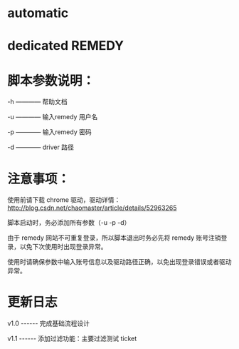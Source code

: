 # automatic
  # dedicated REMEDY


# 脚本参数说明：
  -h ———— 帮助文档
  
  -u ———— 输入remedy 用户名
  
  -p ———— 输入remedy 密码
  
  -d ———— driver 路径

# 注意事项：
  使用前请下载 chrome 驱动，驱动详情：http://blog.csdn.net/chaomaster/article/details/52963265

  脚本启动时，务必添加所有参数（-u  -p  -d）
  
  由于 remedy 网站不可重复登录，所以脚本退出时务必先将 remedy 账号注销登录，以免下次使用时出现登录异常。

  使用时请确保参数中输入账号信息以及驱动路径正确，以免出现登录错误或者驱动异常。
  
# 更新日志
  v1.0 ------
        完成基础流程设计
     
  v1.1 ------
        添加过滤功能：主要过滤测试 ticket
